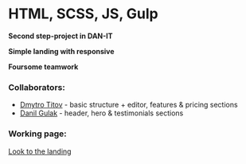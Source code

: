 # HTML, SCSS, JS, Gulp 

**Second step-project in DAN-IT**

**Simple landing with responsive**

**Foursome teamwork**

### Collaborators:
* [Dmytro Titov](https://github.com/DmytroTitov) - basic structure + editor, features & pricing sections
* [Danil Gulak](https://gitlab.com/DanilGulak) - header, hero & testimonials sections

### Working page:
[Look to the landing](https://dmytrotitov.github.io/forkio/index.html#)
